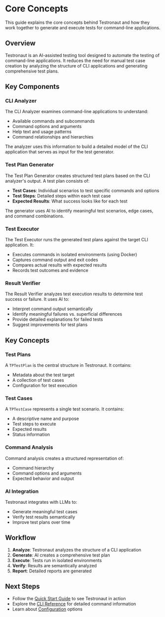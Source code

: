 # Core Concepts

This guide explains the core concepts behind Testronaut and how they work together to generate and execute tests for command-line applications.

## Overview

Testronaut is an AI-assisted testing tool designed to automate the testing of command-line applications. It reduces the need for manual test case creation by analyzing the structure of CLI applications and generating comprehensive test plans.

## Key Components

### CLI Analyzer

The CLI Analyzer examines command-line applications to understand:

- Available commands and subcommands
- Command options and arguments
- Help text and usage patterns
- Command relationships and hierarchies

The analyzer uses this information to build a detailed model of the CLI application that serves as input for the test generator.

### Test Plan Generator

The Test Plan Generator creates structured test plans based on the CLI analyzer's output. A test plan consists of:

- **Test Cases**: Individual scenarios to test specific commands and options
- **Test Steps**: Detailed steps within each test case
- **Expected Results**: What success looks like for each test

The generator uses AI to identify meaningful test scenarios, edge cases, and command combinations.

### Test Executor

The Test Executor runs the generated test plans against the target CLI application. It:

- Executes commands in isolated environments (using Docker)
- Captures command output and exit codes
- Compares actual results with expected results
- Records test outcomes and evidence

### Result Verifier

The Result Verifier analyzes test execution results to determine test success or failure. It uses AI to:

- Interpret command output semantically
- Identify meaningful failures vs. superficial differences
- Provide detailed explanations for failed tests
- Suggest improvements for test plans

## Key Concepts

### Test Plans

A `TPTestPlan` is the central structure in Testronaut. It contains:

- Metadata about the test target
- A collection of test cases
- Configuration for test execution

### Test Cases

A `TPTestCase` represents a single test scenario. It contains:

- A descriptive name and purpose
- Test steps to execute
- Expected results
- Status information

### Command Analysis

Command analysis creates a structured representation of:

- Command hierarchy
- Command options and arguments
- Expected behavior and output

### AI Integration

Testronaut integrates with LLMs to:

- Generate meaningful test cases
- Verify test results semantically
- Improve test plans over time

## Workflow

1. **Analyze**: Testronaut analyzes the structure of a CLI application
2. **Generate**: AI creates a comprehensive test plan
3. **Execute**: Tests run in isolated environments
4. **Verify**: Results are semantically analyzed
5. **Report**: Detailed reports are generated

## Next Steps

- Follow the [Quick Start Guide](quickstart.md) to see Testronaut in action
- Explore the [CLI Reference](../reference/cli.md) for detailed command information
- Learn about [Configuration](../reference/configuration.md) options